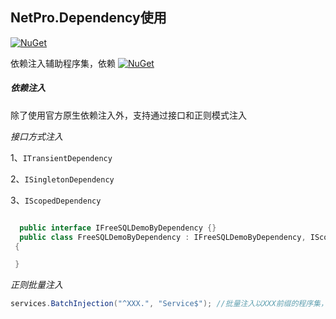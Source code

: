 
## NetPro.Dependency使用
 [![NuGet](https://img.shields.io/nuget/v/NetPro.Dependency.svg)](https://nuget.org/packages/NetPro.Dependency)

依赖注入辅助程序集，依赖 [![NuGet](https://img.shields.io/nuget/v/NetPro.TypeFinder.svg)](https://nuget.org/packages/NetPro.TypeFinder)

##### 依赖注入 

除了使用官方原生依赖注入外，支持通过接口和正则模式注入

*接口方式注入*

1、`ITransientDependency`

2、`ISingletonDependency`

3、`IScopedDependency`


```C#

  public interface IFreeSQLDemoByDependency {}
  public class FreeSQLDemoByDependency : IFreeSQLDemoByDependency, IScopedDependency//通过继承注入接口实现依赖注入
 {

 }
```
*正则批量注入*
```C#
services.BatchInjection("^XXX.", "Service$"); //批量注入以XXX前缀的程序集，Service结尾的类
```
